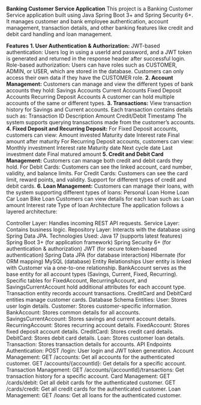 **Banking Customer Service Application**
This project is a Banking Customer Service application built using Java Spring Boot 3+ and Spring Security 6+. It manages customer and bank employee authentication, 
account management, transaction details, and other banking features like credit and debit card handling and loan management.

**Features**
**1. User Authentication & Authorization:**
  JWT-based authentication: Users log in using a userId and password, and a JWT token is generated and returned in the response header after successful login.
  Role-based authorization: Users can have roles such as CUSTOMER, ADMIN, or USER, which are stored in the database. Customers can only access their own data if they have the CUSTOMER role.
**2. Account Management:**
  Customers can manage and view the different types of bank accounts they hold:
  Savings Accounts
  Current Accounts
  Fixed Deposit Accounts
  Recurring Deposit Accounts
  A customer can hold multiple accounts of the same or different types.
**3. Transactions:**
  View transaction history for Savings and Current accounts.
  Each transaction contains details such as:
  Transaction ID
  Description
  Amount
  Credit/Debit
  Timestamp
  The system supports querying transactions made from the customer’s accounts.
**4. Fixed Deposit and Recurring Deposit:**
  For Fixed Deposit accounts, customers can view:
  Amount invested
  Maturity date
  Interest rate
  Final amount after maturity
  For Recurring Deposit accounts, customers can view:
  Monthly investment
  Interest rate
  Maturity date
  Next cycle date
  Last investment date
  Final matured amount
**5. Credit and Debit Card Management:**
  Customers can manage both credit and debit cards they hold.
  For Debit Cards:
  Customers can see the linked account, card number, validity, and balance limits.
  For Credit Cards:
  Customers can see the card limit, reward points, and validity.
  Support for different types of credit and debit cards.
**6. Loan Management:**
  Customers can manage their loans, with the system supporting different types of loans:
  Personal Loan
  Home Loan
  Car Loan
  Bike Loan
  Customers can view details for each loan such as:
  Loan amount
  Interest rate
  Type of loan
  Architecture
  The application follows a layered architecture:

Controller Layer: Handles incoming REST API requests.
Service Layer: Contains business logic.
Repository Layer: Interacts with the database using Spring Data JPA.
Technologies Used:
Java 17 (supports latest features)
Spring Boot 3+ (for application framework)
Spring Security 6+ (for authentication & authorization)
JWT (for secure token-based authentication)
Spring Data JPA (for database interaction)
Hibernate (for ORM mapping)
MySQL (database)
Entity Relationships
User entity is linked with Customer via a one-to-one relationship.
BankAccount serves as the base entity for all account types (Savings, Current, Fixed, Recurring).
Specific tables for FixedAccount, RecurringAccount, and SavingsCurrentAccount hold additional attributes for each account type.
Transaction entity records account transactions.
CreditCard and DebitCard entities manage customer cards.
Database Schema
Entities:
User: Stores user login details.
Customer: Stores customer-specific information.
BankAccount: Stores common details for all accounts.
SavingsCurrentAccount: Stores savings and current account details.
RecurringAccount: Stores recurring account details.
FixedAccount: Stores fixed deposit account details.
CreditCard: Stores credit card details.
DebitCard: Stores debit card details.
Loan: Stores customer loan details.
Transaction: Stores transaction details for accounts.
API Endpoints
Authentication:
POST /login: User login and JWT token generation.
Account Management:
GET /accounts: Get all accounts for the authenticated customer.
GET /accounts/{accountId}: Get details for a specific account.
Transaction Management:
GET /accounts/{accountId}/transactions: Get transaction history for a specific account.
Card Management:
GET /cards/debit: Get all debit cards for the authenticated customer.
GET /cards/credit: Get all credit cards for the authenticated customer.
Loan Management:
GET /loans: Get all loans for the authenticated customer.
